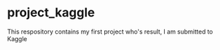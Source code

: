 # project_kaggle
This respository contains my first project who's result, I am submitted  to Kaggle
